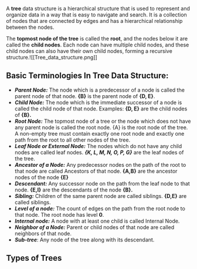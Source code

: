 A **tree** data structure is a hierarchical structure that is used to represent and organize data in a way that is easy to navigate and search. It is a collection of nodes that are connected by edges and has a hierarchical relationship between the nodes. 

The **topmost node of the tree** is called the **root**, and the nodes below it are called the **child nodes**. Each node can have multiple child nodes, and these child nodes can also have their own child nodes, forming a recursive structure.![[Tree_data_structure.png]]

## Basic Terminologies In Tree Data Structure:

- ***Parent Node:*** The node which is a predecessor of a node is called the parent node of that node. ****{B}**** is the parent node of ****{D, E}****.
- ***Child Node:*** The node which is the immediate successor of a node is called the child node of that node. Examples: ****{D, E}**** are the child nodes of ****{B}.****
- ***Root Node:*** The topmost node of a tree or the node which does not have any parent node is called the root node. {A} is the root node of the tree. A non-empty tree must contain exactly one root node and exactly one path from the root to all other nodes of the tree.
- ***Leaf Node or External Node:*** The nodes which do not have any child nodes are called leaf nodes. ***{K, L, M, N, O, P, G}*** are the leaf nodes of the tree.
- ***Ancestor of a Node:*** Any predecessor nodes on the path of the root to that node are called Ancestors of that node. ****{A,B}**** are the ancestor nodes of the node ****{E}****
- ***Descendant:*** Any successor node on the path from the leaf node to that node. ****{E,I}**** are the descendants of the node ****{B}.****
- ***Sibling:*** Children of the same parent node are called siblings. ****{D,E}**** are called siblings.
- ***Level of a node:*** The count of edges on the path from the root node to that node. The root node has level ****0****.
- ***Internal node:*** A node with at least one child is called Internal Node.
- ***Neighbor of a Node:*** Parent or child nodes of that node are called neighbors of that node.
- ***Sub-tree***: Any node of the tree along with its descendant.

## Types of Trees
